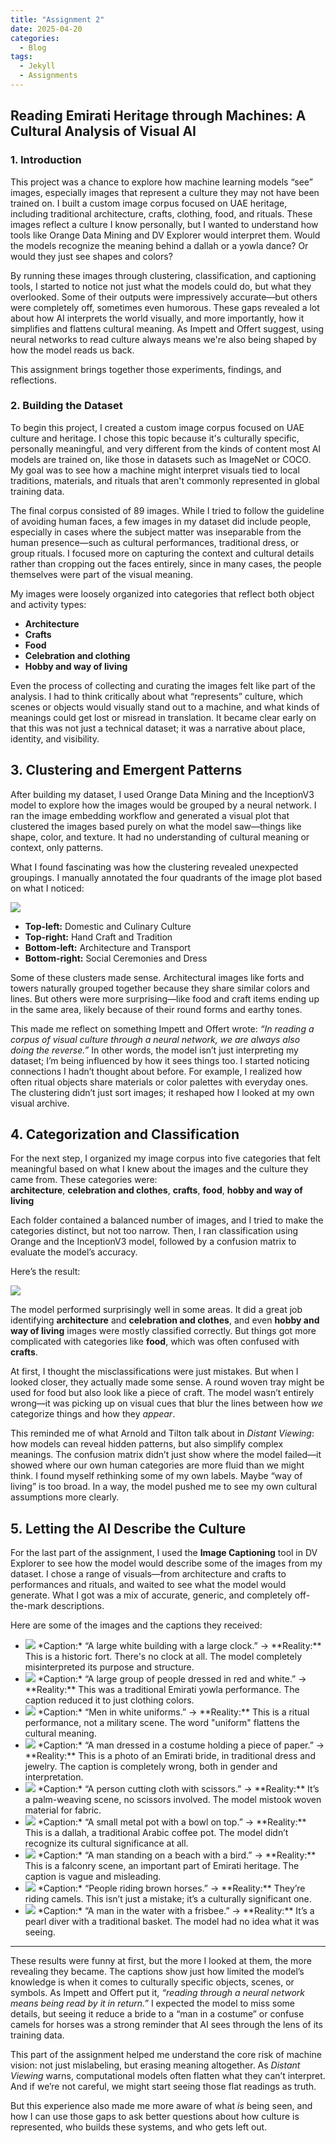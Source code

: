 ```yaml
---
title: "Assignment 2"
date: 2025-04-20
categories:
  - Blog
tags:
  - Jekyll
  - Assignments
---
```


## Reading Emirati Heritage through Machines: A Cultural Analysis of Visual AI

### 1. Introduction

This project was a chance to explore how machine learning models “see” images, especially images that represent a culture they may not have been trained on. I built a custom image corpus focused on UAE heritage, including traditional architecture, crafts, clothing, food, and rituals. These images reflect a culture I know personally, but I wanted to understand how tools like Orange Data Mining and DV Explorer would interpret them. Would the models recognize the meaning behind a dallah or a yowla dance? Or would they just see shapes and colors?

By running these images through clustering, classification, and captioning tools, I started to notice not just what the models could do, but what they overlooked. Some of their outputs were impressively accurate—but others were completely off, sometimes even humorous. These gaps revealed a lot about how AI interprets the world visually, and more importantly, how it simplifies and flattens cultural meaning. As Impett and Offert suggest, using neural networks to read culture always means we're also being shaped by how the model reads us back.

This assignment brings together those experiments, findings, and reflections.

### 2. Building the Dataset

To begin this project, I created a custom image corpus focused on UAE culture and heritage. I chose this topic because it's culturally specific, personally meaningful, and very different from the kinds of content most AI models are trained on, like those in datasets such as ImageNet or COCO. My goal was to see how a machine might interpret visuals tied to local traditions, materials, and rituals that aren't commonly represented in global training data.

The final corpus consisted of 89 images. While I tried to follow the guideline of avoiding human faces, a few images in my dataset did include people, especially in cases where the subject matter was inseparable from the human presence—such as cultural performances, traditional dress, or group rituals. I focused more on capturing the context and cultural details rather than cropping out the faces entirely, since in many cases, the people themselves were part of the visual meaning.

My images were loosely organized into categories that reflect both object and activity types:
- **Architecture** 
- **Crafts** 
- **Food** 
- **Celebration and clothing** 
- **Hobby and way of living** 

Even the process of collecting and curating the images felt like part of the analysis. I had to think critically about what “represents” culture, which scenes or objects would visually stand out to a machine, and what kinds of meanings could get lost or misread in translation. It became clear early on that this was not just a technical dataset; it was a narrative about place, identity, and visibility.

## 3. Clustering and Emergent Patterns

After building my dataset, I used Orange Data Mining and the InceptionV3 model to explore how the images would be grouped by a neural network. I ran the image embedding workflow and generated a visual plot that clustered the images based purely on what the model saw—things like shape, color, and texture. It had no understanding of cultural meaning or context, only patterns.

What I found fascinating was how the clustering revealed unexpected groupings. I manually annotated the four quadrants of the image plot based on what I noticed:

<img src="{{site.baseurl}}/assets/images/Clustering.png">

- **Top-left:** Domestic and Culinary Culture
- **Top-right:** Hand Craft and Tradition
- **Bottom-left:** Architecture and Transport
- **Bottom-right:** Social Ceremonies and Dress

Some of these clusters made sense. Architectural images like forts and towers naturally grouped together because they share similar colors and lines. But others were more surprising—like food and craft items ending up in the same area, likely because of their round forms and earthy tones.

This made me reflect on something Impett and Offert wrote: *“In reading a corpus of visual culture through a neural network, we are always also doing the reverse.”* In other words, the model isn’t just interpreting my dataset; I’m being influenced by how it sees things too. I started noticing connections I hadn’t thought about before. For example, I realized how often ritual objects share materials or color palettes with everyday ones. The clustering didn’t just sort images; it reshaped how I looked at my own visual archive.

## 4. Categorization and Classification

For the next step, I organized my image corpus into five categories that felt meaningful based on what I knew about the images and the culture they came from. These categories were:  
**architecture**, **celebration and clothes**, **crafts**, **food**, **hobby and way of living**

Each folder contained a balanced number of images, and I tried to make the categories distinct, but not too narrow. Then, I ran classification using Orange and the InceptionV3 model, followed by a confusion matrix to evaluate the model’s accuracy.

Here’s the result:

<img src="{{site.baseurl}}/assets/images/ConfusionMatrix.png">

The model performed surprisingly well in some areas. It did a great job identifying **architecture** and **celebration and clothes**, and even **hobby and way of living** images were mostly classified correctly. But things got more complicated with categories like **food**, which was often confused with **crafts**.

At first, I thought the misclassifications were just mistakes. But when I looked closer, they actually made some sense. A round woven tray might be used for food but also look like a piece of craft. The model wasn’t entirely wrong—it was picking up on visual cues that blur the lines between how *we* categorize things and how they *appear*.

This reminded me of what Arnold and Tilton talk about in *Distant Viewing*: how models can reveal hidden patterns, but also simplify complex meanings. The confusion matrix didn’t just show where the model failed—it showed where our own human categories are more fluid than we might think. I found myself rethinking some of my own labels. Maybe “way of living” is too broad. In a way, the model pushed me to see my own cultural assumptions more clearly.

## 5. Letting the AI Describe the Culture

For the last part of the assignment, I used the **Image Captioning** tool in DV Explorer to see how the model would describe some of the images from my dataset. I chose a range of visuals—from architecture and crafts to performances and rituals, and waited to see what the model would generate. What I got was a mix of accurate, generic, and completely off-the-mark descriptions.

Here are some of the images and the captions they received:

- <img src="{{site.baseurl}}/assets/images/captioning1.png">
  *Caption:* “A large white building with a large clock.”  
  → **Reality:** This is a historic fort. There's no clock at all. The model completely misinterpreted its purpose and structure.

- <img src="{{site.baseurl}}/assets/images/captioning2.png">  
  *Caption:* “A large group of people dressed in red and white.”  
  → **Reality:** This was a traditional Emirati yowla performance. The caption reduced it to just clothing colors.

- <img src="{{site.baseurl}}/assets/images/captioning3.png">  
  *Caption:* “Men in white uniforms.”  
  → **Reality:** This is a ritual performance, not a military scene. The word "uniform" flattens the cultural meaning.

- <img src="{{site.baseurl}}/assets/images/captioning4.png"> 
  *Caption:* “A man dressed in a costume holding a piece of paper.”  
  → **Reality:** This is a photo of an Emirati bride, in traditional dress and jewelry. The caption is completely wrong, both in gender and interpretation.

- <img src="{{site.baseurl}}/assets/images/captioning5.png"> 
  *Caption:* “A person cutting cloth with scissors.”  
  → **Reality:** It’s a palm-weaving scene, no scissors involved. The model mistook woven material for fabric.

- <img src="{{site.baseurl}}/assets/images/captioning6.png"> 
  *Caption:* “A small metal pot with a bowl on top.”  
  → **Reality:** This is a dallah, a traditional Arabic coffee pot. The model didn’t recognize its cultural significance at all.

- <img src="{{site.baseurl}}/assets/images/captioning7.png"> 
  *Caption:* “A man standing on a beach with a bird.”  
  → **Reality:** This is a falconry scene, an important part of Emirati heritage. The caption is vague and misleading.

- <img src="{{site.baseurl}}/assets/images/captioning8.png"> 
  *Caption:* “People riding brown horses.”  
  → **Reality:** They’re riding camels. This isn’t just a mistake; it’s a culturally significant one.

- <img src="{{site.baseurl}}/assets/images/captioning9.png"> 
  *Caption:* “A man in the water with a frisbee.”  
  → **Reality:** It’s a pearl diver with a traditional basket. The model had no idea what it was seeing.

---

These results were funny at first, but the more I looked at them, the more revealing they became. The captions show just how limited the model’s knowledge is when it comes to culturally specific objects, scenes, or symbols. As Impett and Offert put it, *“reading through a neural network means being read by it in return.”* I expected the model to miss some details, but seeing it reduce a bride to a “man in a costume” or confuse camels for horses was a strong reminder that AI sees through the lens of its training data.

This part of the assignment helped me understand the core risk of machine vision: not just mislabeling, but erasing meaning altogether. As *Distant Viewing* warns, computational models often flatten what they can’t interpret. And if we’re not careful, we might start seeing those flat readings as truth.

But this experience also made me more aware of what *is* being seen, and how I can use those gaps to ask better questions about how culture is represented, who builds these systems, and who gets left out.




